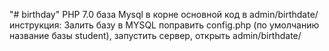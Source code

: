 "# birthday" 
PHP 7.0
база Mysql в корне
основной код в admin/birthdate/
инструкция: Залить базу в MYSQL поправить config.php (по умолчанию название базы student), запустить сервер, открыть admin/birthdate/